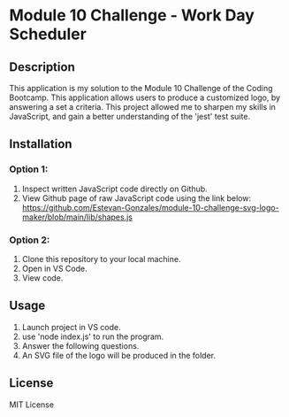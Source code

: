 # Module 10 Challenge - Work Day Scheduler

## Description

This application is my solution to the Module 10 Challenge of the Coding Bootcamp.
This application allows users to produce a customized logo, by answering a set a criteria.
This project allowed me to sharpen my skills in JavaScript, and gain a better understanding of the 'jest' test suite.

## Installation

### Option 1:
1. Inspect written JavaScript code directly on Github.
2. View Github page of raw JavaScript code using the link below:
   https://github.com/Estevan-Gonzales/module-10-challenge-svg-logo-maker/blob/main/lib/shapes.js
 
### Option 2:
1. Clone this repository to your local machine.
2. Open in VS Code.
3. View code.

## Usage
1. Launch project in VS code.
2. use 'node index.js' to run the program.
3. Answer the following questions.
4. An SVG file of the logo will be produced in the folder.

## License

MIT License

